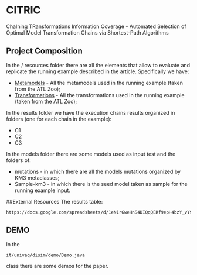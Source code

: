 # CITRIC
ChaIning TRansformations Information Coverage - Automated Selection of Optimal Model Transformation Chains via Shortest-Path Algorithms

## Project Composition
In the / resources folder there are all the elements that allow to evaluate and replicate the running example described in the article.
Specifically we have:
* [Metamodels](resources/running_example/metamodels) - All the metamodels used in the running example (taken from the ATL Zoo);
* [Transformations](resources/running_example/transformations) - All the transformations used in the running example (taken from the ATL Zoo);

In the results folder we have the execution chains results organized in folders (one for each chain in the example):
* C1
* C2
* C3

In the models folder there are some models used as input test and the folders of:
* mutations - in which there are all the models mutations organized by KM3 metaclasses;
* Sample-km3 - in which there is the seed model taken as sample for the running example input.


##External Resources
The results table:
```
https://docs.google.com/spreadsheets/d/1eN1rGweHnS4DIQqQERf9epH4bzY_vY9B7JPZmHrPCFI/edit#gid=0
```

## DEMO
In the  
```
it/univaq/disim/demo/Demo.java
```
class there are some demos for the paper.




